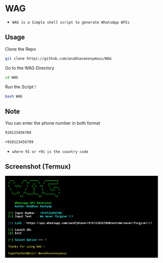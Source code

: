 # WAG 
* `WAG is a Simple shell script to generate WhatsApp APIs`

## Usage
Clone the Repo
```bash
git clone https://github.com/anubhavanonymous/WAG
```
Go to the WAG Directory
```bash
cd WAG
```
Run the Script !
```bash
bash WAG
```

## Note
You can enter the phone number in both format

```bash
910123456789
```
```bash
+910123456789
```

* `where 91 or +91 is the country code `

## Screenshot (Termux)

<img src="IMG_20210318_152422.jpg"><br>
